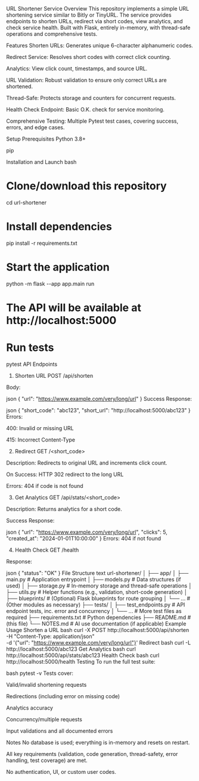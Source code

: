 URL Shortener Service
Overview
This repository implements a simple URL shortening service similar to Bitly or TinyURL. The service provides endpoints to shorten URLs, redirect via short codes, view analytics, and check service health.
Built with Flask, entirely in-memory, with thread-safe operations and comprehensive tests.

Features
Shorten URLs: Generates unique 6-character alphanumeric codes.

Redirect Service: Resolves short codes with correct click counting.

Analytics: View click count, timestamps, and source URL.

URL Validation: Robust validation to ensure only correct URLs are shortened.

Thread-Safe: Protects storage and counters for concurrent requests.

Health Check Endpoint: Basic O.K. check for service monitoring.

Comprehensive Testing: Multiple Pytest test cases, covering success, errors, and edge cases.

Setup
Prerequisites
Python 3.8+

pip

Installation and Launch
bash
# Clone/download this repository
cd url-shortener

# Install dependencies
pip install -r requirements.txt

# Start the application
python -m flask --app app.main run

# The API will be available at http://localhost:5000

# Run tests
pytest
API Endpoints
1. Shorten URL
POST /api/shorten

Body:

json
{ "url": "https://www.example.com/very/long/url" }
Success Response:

json
{
  "short_code": "abc123",
  "short_url": "http://localhost:5000/abc123"
}
Errors:

400: Invalid or missing URL

415: Incorrect Content-Type

2. Redirect
GET /<short_code>

Description: Redirects to original URL and increments click count.

On Success: HTTP 302 redirect to the long URL

Errors: 404 if code is not found

3. Get Analytics
GET /api/stats/<short_code>

Description: Returns analytics for a short code.

Success Response:

json
{
  "url": "https://www.example.com/very/long/url",
  "clicks": 5,
  "created_at": "2024-01-01T10:00:00"
}
Errors: 404 if not found

4. Health Check
GET /health

Response:

json
{ "status": "OK" }
File Structure
text
url-shortener/
│
├── app/
│   ├── main.py     # Application entrypoint
│   ├── models.py   # Data structures (if used)
│   ├── storage.py  # In-memory storage and thread-safe operations
│   ├── utils.py    # Helper functions (e.g., validation, short-code generation)
│   ├── blueprints/ # (Optional) Flask blueprints for route grouping
│   └── ...         # (Other modules as necessary)
├── tests/
│   ├── test_endpoints.py  # API endpoint tests, inc. error and concurrency
│   └── ...                # More test files as required
├── requirements.txt # Python dependencies
├── README.md        # (this file)
└── NOTES.md         # AI use documentation (if applicable)
Example Usage
Shorten a URL
bash
curl -X POST http://localhost:5000/api/shorten \
  -H "Content-Type: application/json" \
  -d '{"url": "https://www.example.com/very/long/url"}'
Redirect
bash
curl -L http://localhost:5000/abc123
Get Analytics
bash
curl http://localhost:5000/api/stats/abc123
Health Check
bash
curl http://localhost:5000/health
Testing
To run the full test suite:

bash
pytest -v
Tests cover:

Valid/invalid shortening requests

Redirections (including error on missing code)

Analytics accuracy

Concurrency/multiple requests

Input validations and all documented errors

Notes
No database is used; everything is in-memory and resets on restart.

All key requirements (validation, code generation, thread-safety, error handling, test coverage) are met.

No authentication, UI, or custom user codes.